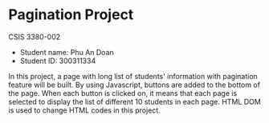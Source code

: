 # Pagination Project

CSIS 3380-002
- Student name: Phu An Doan
- Student ID: 300311334

In this project, a page with long list of students' information with pagination feature will be built. By using Javascript, buttons are added to the bottom of the page. When each button is clicked on, it means that each page is selected to display the list of different 10 students in each page. HTML DOM is used to change HTML codes in this project.
